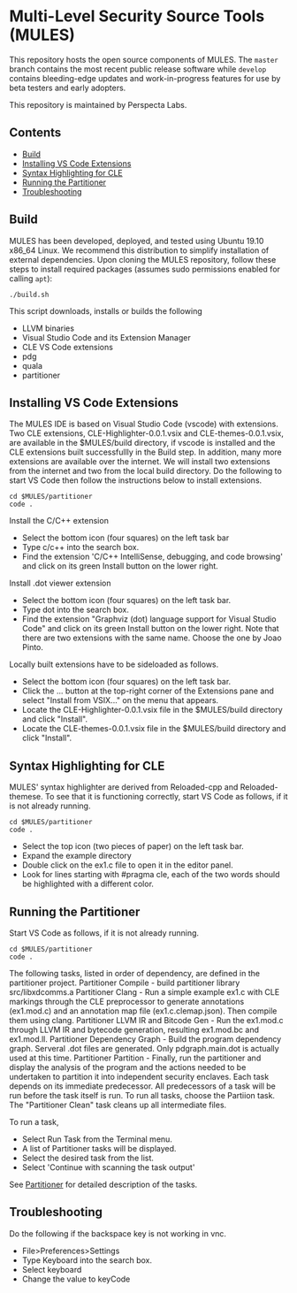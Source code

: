 # Multi-Level Security Source Tools (MULES)
This repository hosts the open source components of MULES. The `master` branch contains the most recent public release software while `develop` contains bleeding-edge updates and work-in-progress features for use by beta testers and early adopters.

This repository is maintained by Perspecta Labs.

## Contents
- [Build](#build)
- [Installing VS Code Extensions](#installing-vs-code-extensions)
- [Syntax Highlighting for CLE](#syntax-highlighting-for-cle)
- [Running the Partitioner](#running-the-partitioner)
- [Troubleshooting](#troubleshooting)

## Build
MULES has been developed, deployed, and tested using Ubuntu 19.10 x86_64 Linux. We recommend this distribution to simplify installation of external dependencies. Upon cloning the MULES repository, follow these steps to install required packages (assumes sudo permissions enabled for calling `apt`):

```
./build.sh 
```

This script downloads, installs or builds the following
* LLVM binaries
* Visual Studio Code and its Extension Manager
* CLE VS Code extensions
* pdg
* quala
* partitioner

## Installing VS Code Extensions
The MULES IDE is based on Visual Studio Code (vscode) with extensions. Two CLE extensions, CLE-Highlighter-0.0.1.vsix and CLE-themes-0.0.1.vsix, are available in the $MULES/build directory, if vscode is installed and the CLE extensions built successfullly in the Build step. In addition, many more extensions are available over the internet. We will install two extensions from the internet and two from the local build directory. Do the following to start VS Code then follow the instructions below to install extensions.

```
cd $MULES/partitioner
code .
```

Install the C/C++ extension
* Select the bottom icon (four squares) on the left task bar
* Type c/c++ into the search box.
* Find the extension 'C/C++ IntelliSense, debugging, and code browsing' and click on its green Install button on the lower right.

Install .dot viewer extension
* Select the bottom icon (four squares) on the left task bar.
* Type dot into the search box.
* Find the extension "Graphviz (dot) language support for Visual Studio Code" and click on its green Install button on the lower right. Note that there are two extensions with the same name. Choose the one by Joao Pinto.

Locally built extensions have to be sideloaded as follows.
* Select the bottom icon (four squares) on the left task bar.
* Click the ... button at the top-right corner of the Extensions pane and select "Install from VSIX..." on the menu that appears.
* Locate the CLE-Highlighter-0.0.1.vsix file in the $MULES/build directory and click "Install".
* Locate the CLE-themes-0.0.1.vsix file in the $MULES/build directory and click "Install".

## Syntax Highlighting for CLE
MULES' syntax highlighter are derived from Reloaded-cpp and Reloaded-themese. To see that it is functioning correctly, start VS Code as follows, if it is not already running.

```
cd $MULES/partitioner
code .
```

* Select the top icon (two pieces of paper) on the left task bar.
* Expand the example directory
* Double click on the ex1.c file to open it in the editor panel.
* Look for lines starting with #pragma cle, each of the two words should be highlighted with a different color.

## Running the Partitioner
Start VS Code as follows, if it is not already running.

```
cd $MULES/partitioner
code .
```
The following tasks, listed in order of dependency, are defined in the partitioner project.
        Partitioner Compile - build partitioner library src/libxdcomms.a
        Partitioner Clang - Run a simple example ex1.c with CLE markings through the CLE preprocessor to generate annotations (ex1.mod.c) and an annotation map file (ex1.c.clemap.json). Then compile them using clang.
        Partitioner LLVM IR and Bitcode Gen - Run the ex1.mod.c through LLVM IR and bytecode generation, resulting ex1.mod.bc and ex1.mod.ll.
        Partitioner Dependency Graph - Build the program dependency graph. Serveral .dot files are generated. Only pdgraph.main.dot is actually used at this time.
        Partitioner Partition - Finally, run the partitioner and display the analysis of the program and the actions needed to be undertaken to partition it into independent security enclaves.
Each task depends on its immediate predecessor. All predecessors of a task will be run before the task itself is run.
To run all tasks, choose the Partiion task. The "Partitioner Clean" task cleans up all intermediate files.

To run a task,
* Select Run Task from the Terminal menu.
* A list of Partitioner tasks will be displayed.
* Select the desired task from the list.
* Select 'Continue with scanning the task output'

See [Partitioner](./partitioner/README.md) for detailed description of the tasks.

## Troubleshooting
Do the following if the backspace key is not working in vnc.
* File>Preferences>Settings
* Type Keyboard into the search box.
* Select keyboard
* Change the value to keyCode

